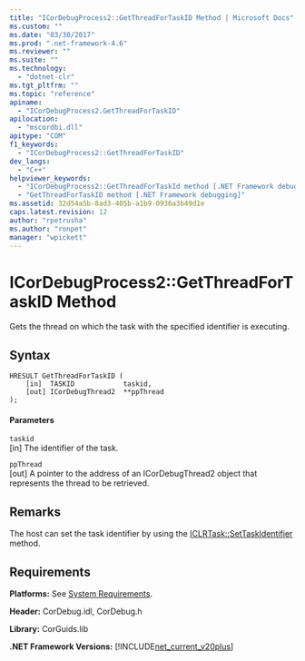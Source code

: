 ```yaml
---
title: "ICorDebugProcess2::GetThreadForTaskID Method | Microsoft Docs"
ms.custom: ""
ms.date: "03/30/2017"
ms.prod: ".net-framework-4.6"
ms.reviewer: ""
ms.suite: ""
ms.technology: 
  - "dotnet-clr"
ms.tgt_pltfrm: ""
ms.topic: "reference"
apiname: 
  - "ICorDebugProcess2.GetThreadForTaskID"
apilocation: 
  - "mscordbi.dll"
apitype: "COM"
f1_keywords: 
  - "ICorDebugProcess2::GetThreadForTaskID"
dev_langs: 
  - "C++"
helpviewer_keywords: 
  - "ICorDebugProcess2::GetThreadForTaskId method [.NET Framework debugging]"
  - "GetThreadForTaskID method [.NET Framework debugging]"
ms.assetid: 32d54a5b-8ad3-405b-a1b9-0936a3b49d1e
caps.latest.revision: 12
author: "rpetrusha"
ms.author: "ronpet"
manager: "wpickett"
---
```

# ICorDebugProcess2::GetThreadForTaskID Method
Gets the thread on which the task with the specified identifier is executing.  
  
## Syntax  
  
```  
HRESULT GetThreadForTaskID (  
    [in]  TASKID            taskid,  
    [out] ICorDebugThread2  **ppThread  
);  
```  
  
#### Parameters  
 `taskid`  
 [in] The identifier of the task.  
  
 `ppThread`  
 [out] A pointer to the address of an ICorDebugThread2 object that represents the thread to be retrieved.  
  
## Remarks  
 The host can set the task identifier by using the [ICLRTask::SetTaskIdentifier](../../../../docs/framework/unmanaged-api/hosting/iclrtask-settaskidentifier-method.md) method.  
  
## Requirements  
 **Platforms:** See [System Requirements](../../../../docs/framework/getting-started/system-requirements.md).  
  
 **Header:** CorDebug.idl, CorDebug.h  
  
 **Library:** CorGuids.lib  
  
 **.NET Framework Versions:** [!INCLUDE[net_current_v20plus](../../../../includes/net-current-v20plus-md.md)]